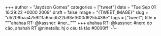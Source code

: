 
+++
author = "Jaydson Gomes"
categories = ["tweet"]
date = "Tue Sep 01 16:29:22 +0000 2009"
draft = false
image = "{TWEET_IMAGE}"
slug = "d5209baa4759f11a65cdb22b93ef600d925b438e"
tags = ["tweet"]
title = """ahahaa RT: @kassner: #ner..."""
+++
ahahaa RT: @kassner: #nerd do cão, ahahah RT @ninetails: hj o céu tá tão #0000ff '-'~
